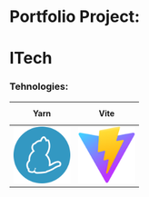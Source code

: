 ﻿
# Portfolio Project:
# ITech

### Tehnologies:

<table>
  <thead>
    <tr>
      <th height=33>Yarn</th>
      <th height=33>Vite</th>
    </tr>
  </thead>
  <tbody>
    <tr>
      <td height=100 width=100>
        <a href=https://classic.yarnpkg.com/en/>
          <img src="./.gitManager/images/icons/yarn.svg" alt=yarn>
        </a>
      </td>
      <td height=100 width=100>
        <a href=https://vitejs.dev/>
          <img src="./.gitManager/images/icons/vitejs.svg" alt=vite>
        </a>
      </td>
    </tr>
  </tbody>
</table>

